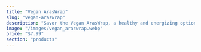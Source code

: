 ```yaml
---
title: "Vegan ArasWrap"
slug: "vegan-araswrap"
description: "Savor the Vegan ArasWrap, a healthy and energizing option for vegan cuisine enthusiasts. Filled with fresh vegetables, plant-based proteins, and infused with Arasgrasa, this wrap offers an exceptional gustatory experience without compromise."
image: "/images/vegan_araswrap.webp"
price: "$7.99"
section: "products"
---
```

